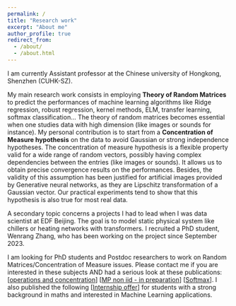 ```yaml
---
permalink: /
title: "Research work"
excerpt: "About me"
author_profile: true
redirect_from: 
  - /about/
  - /about.html
---
```


I am currently Assistant professor at the Chinese university of Hongkong, Shenzhen (CUHK-SZ). 

My main research work consists in employing <strong>Theory of Random Matrices</strong> to predict the performances of machine learning algorithms like Ridge regression, robust regression, kernel methods, ELM, transfer learning, softmax classification... The theory of random matrices becomes essential when one studies data with high dimension (like images or sounds for instance). My personal contribution is to start from a <strong>Concentration of Measure hypothesis</strong> on the data to avoid Gaussian or strong independence hypotheses. The concentration of measure hypothesis is a flexible property valid for a wide range of random vectors, possibly having complex dependencies between the entries (like images or sounds). It allows us to obtain precise convergence results on the performances. Besides, the validity of this assumption has been justified for artificial images provided by Generative neural networks, as they are Lipschitz transformation of a Gaussian vector. Our practical experiments tend to show that this hypothesis is also true for most real data.

A secondary topic concerns a projects I had to lead when I was data scientist at EDF Beijing. The goal is to model static physical system like chillers or heating networks with transformers. I recruited a PhD student, Wenrang Zhang, who has been working on the project since September 2023.
<!---and after some good simulation results submitted this [[paper](https://cosmital.github.io/files/10561_Transformer_based_modula_2.pdf)] to ICML (good presentation of our project).--->

I am looking for PhD students and Postdoc researchers to work on Random Matrices/Concentration of Measure issues. Please contact me if you are interested in these subjects AND had a serious look at these publications: [[operations and concentration](https://arxiv.org/pdf/2402.08206)] [[MP non iid - in preparation](https://cosmital.github.io/files/main_final12.pdf)]  [[Softmax](https://cosmital.github.io/files/rmt4softmax.pdf)]. I also published the following [[Internship offer]((https://cosmital.github.io/files/intership_louart_empirical_risk(1).pdf))] for students with a strong background in maths and interested in Machine Learning applications.  
